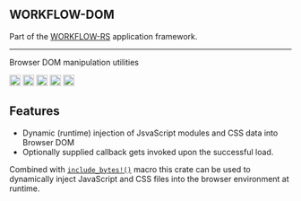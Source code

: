 ## WORKFLOW-DOM

Part of the [WORKFLOW-RS](https://github.com/workflow-rs) application framework.

***

Browser DOM manipulation utilities


[<img alt="github" src="https://img.shields.io/badge/github-workflow--rs-8da0cb?style=for-the-badge&labelColor=555555&color=8da0cb&logo=github" height="20">](https://github.com/workflow-rs/workflow-rs)
[<img alt="crates.io" src="https://img.shields.io/crates/v/workflow-dom.svg?maxAge=2592000&style=for-the-badge&color=fc8d62&logo=rust" height="20">](https://crates.io/crates/workflow-dom)
[<img alt="docs.rs" src="https://img.shields.io/badge/docs.rs-workflow--dom-56c2a5?maxAge=2592000&style=for-the-badge&logo=rust" height="20">](https://docs.rs/workflow-dom)
<img alt="license" src="https://img.shields.io/crates/l/workflow-dom.svg?maxAge=2592000&color=6ac&style=for-the-badge&logo=opensourceinitiative&logoColor=fff" height="20">
<img src="https://img.shields.io/badge/platform- wasm32/browser -informational?style=for-the-badge&color=50a0f0" height="20">

## Features

* Dynamic (runtime) injection of JsvaScript modules and CSS data into Browser DOM
* Optionally supplied callback gets invoked upon the successful load.

Combined with [`include_bytes!()`](https://doc.rust-lang.org/std/macro.include_bytes.html) macro this crate can be used to dynamically inject JavaScript and CSS files into the browser environment at runtime.

